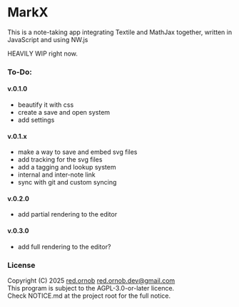 # MarkX
This is a note-taking app integrating Textile and MathJax together, written in JavaScript and using NW.js

HEAVILY WIP right now.

### __To-Do:__
#### __v.0.1.0__
- beautify it with css
- create a save and open system
- add settings
#### __v.0.1.x__
- make a way to save and embed svg files
- add tracking for the svg files
- add a tagging and lookup system
- internal and inter-note link
- sync with git and custom syncing
#### __v.0.2.0__
- add partial rendering to the editor
#### __v.0.3.0__
- add full rendering to the editor?

### License
Copyright (C) 2025 [red.ornob](https://github.com/red-ornob) [<red.ornob.dev@gmail.com>](mailto:red.ornob.dev@gmail.com)\
This program is subject to the AGPL-3.0-or-later licence.\
Check NOTICE.md at the project root for the full notice.
